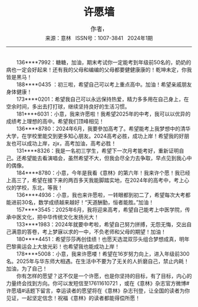 # <center>许愿墙</center>

<div align=center><img src="https://raw.githubusercontent.com/leaguecn/magazines/main/img_authors/%25d7%25f7%25d5%25df%25a3%25ba.jpg"></div>

<center>来源：意林   ISSN号：1007-3841   2024年1期</center>

* * *

<br>　　136\*\*\*\*7992：糖糖，加油，期末考试你一定能考到年级前50名的，奶奶的病也一定会好起来！还有我的父母和编编的父母都要健健康康的！乾坤未定，你我皆是黑马！  
　　188\*\*\*\*0435 ：初三啦，希望自己可以考上重点高中。加油！希望亲戚朋友身体健康！  
　　173\*\*\*\*0201：希望我自己可以永远保持热爱，精力多多用在自己身上，在空余时间，多出去打打球，继续坚持良好的生活习惯。  
　　181\*\*\*\*6031：小意，我来许愿啦！我希望2025年的中考，我可以以优异的成绩考上理想的高中。希望我们顶峰相见！  
　　136\*\*\*\*8780：2024年6月，我要參加高考了。希望能考上我梦想中的清华大学，在学校里能交到更多知心朋友。2024高考必胜，成功上岸！希望我的好朋友也可以成功上岸，zjx，高考加油，高考必胜！  
　　131\*\*\*\*8326：我是一名初三学生，希望下一次月考能考好，重新证明自己。还希望能去看演唱会，虽然希望不大，但我会尽全力去争取，早点见到我心中的偶像。  
　　184\*\*\*\*8780：小意，今年是我看《意林》的第六年！我来许个愿！我已经上高三了，希望在接下来的两百多天我能脚踏实地，在2024年的高考中，考上心仪的学校，东北，等我！  
　　136\*\*\*\*4936：小意，我也来许愿啦，一转眼都到初二了，希望每次大考都能进前30名，数学成绩越来越好！“天道酬勤，恒者能胜。”加油！  
　　157\*\*\*\*3545：2025年6月，我将迎来高考，希望自己能考上中医学院，传承中医文化，把中华传统文化发扬光大！  
　　133\*\*\*\*1983：2024年就要中考啦，希望自己努力拼搏，无怨无悔，交出自己满意的答卷，考上梦寐以求的一中，不负老师和父母的期望！加油！  
　　180\*\*\*\*4451：希望莎莎再创佳绩！也愿天选混双莎头组合梦想成真，明年巴黎奥运会上大放光彩！也希望我也能成功上岸！  
　　178\*\*\*\*5008：小意，我来许愿喽！希望在16岁努力向上，进入年级前300名。2025年与华东师大相遇。在生活中不要为了无关的人折磨自己，禁止内耗！加油，为了自己！  
　　你有怎样的愿望？这不仅是一个许愿，也是你坚持的目标，有了目标，内心的力量终会找到方向。你可以发短信至17611610721 ，或在《意林》杂志官方微博#许愿墙#话题下留言，幸运读者的愿望将在《意林》杂志刊登，让全国的读者为你见证，一起坚定信念！祝福《意林》的读者都能得偿所愿！
